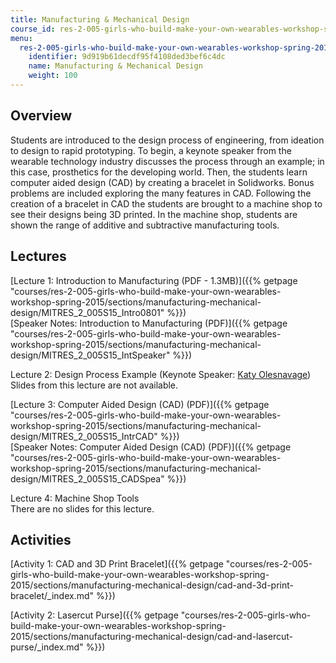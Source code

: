 ```yaml
---
title: Manufacturing & Mechanical Design
course_id: res-2-005-girls-who-build-make-your-own-wearables-workshop-spring-2015
menu:
  res-2-005-girls-who-build-make-your-own-wearables-workshop-spring-2015:
    identifier: 9d919b61decdf95f4108ded3bef6c4dc
    name: Manufacturing & Mechanical Design
    weight: 100
---
```

Overview
--------

Students are introduced to the design process of engineering, from ideation to design to rapid prototyping. To begin, a keynote speaker from the wearable technology industry discusses the process through an example; in this case, prosthetics for the developing world. Then, the students learn computer aided design (CAD) by creating a bracelet in Solidworks. Bonus problems are included exploring the many features in CAD. Following the creation of a bracelet in CAD the students are brought to a machine shop to see their designs being 3D printed. In the machine shop, students are shown the range of additive and subtractive manufacturing tools.

Lectures
--------

[Lecture 1: Introduction to Manufacturing (PDF - 1.3MB)]({{% getpage "courses/res-2-005-girls-who-build-make-your-own-wearables-workshop-spring-2015/sections/manufacturing-mechanical-design/MITRES_2_005S15_Intro0801" %}})  
[Speaker Notes: Introduction to Manufacturing (PDF)]({{% getpage "courses/res-2-005-girls-who-build-make-your-own-wearables-workshop-spring-2015/sections/manufacturing-mechanical-design/MITRES_2_005S15_IntSpeaker" %}})

Lecture 2: Design Process Example (Keynote Speaker: [Katy Olesnavage](http://video.mit.edu/watch/katy-olesnavage-designing-the-next-generation-prosthesis-26034/))  
Slides from this lecture are not available.

[Lecture 3: Computer Aided Design (CAD) (PDF)]({{% getpage "courses/res-2-005-girls-who-build-make-your-own-wearables-workshop-spring-2015/sections/manufacturing-mechanical-design/MITRES_2_005S15_IntrCAD" %}})  
[Speaker Notes: Computer Aided Design (CAD) (PDF)]({{% getpage "courses/res-2-005-girls-who-build-make-your-own-wearables-workshop-spring-2015/sections/manufacturing-mechanical-design/MITRES_2_005S15_CADSpea" %}})

Lecture 4: Machine Shop Tools  
There are no slides for this lecture.

Activities
----------

[Activity 1: CAD and 3D Print Bracelet]({{% getpage "courses/res-2-005-girls-who-build-make-your-own-wearables-workshop-spring-2015/sections/manufacturing-mechanical-design/cad-and-3d-print-bracelet/_index.md" %}})

[Activity 2: Lasercut Purse]({{% getpage "courses/res-2-005-girls-who-build-make-your-own-wearables-workshop-spring-2015/sections/manufacturing-mechanical-design/cad-and-lasercut-purse/_index.md" %}})